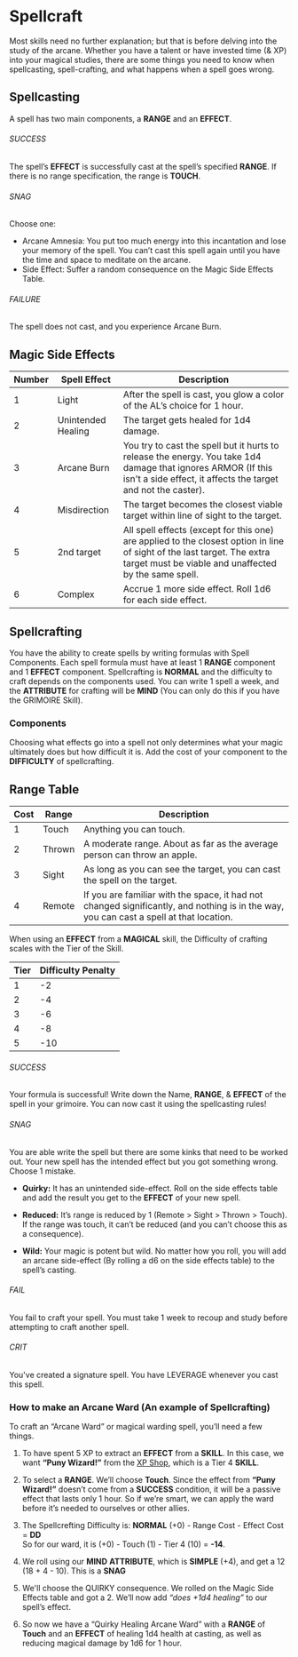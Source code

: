 # Spellcraft

Most skills need no further explanation; but that is before delving into the study of the arcane. Whether you have a talent or have invested time (& XP) into your magical studies, there are some things you need to know when spellcasting, spell-crafting, and what happens when a spell goes wrong.

## Spellcasting

A spell has two main components, a **RANGE** and an **EFFECT**.

###### SUCCESS

The spell’s **EFFECT** is successfully cast at the spell’s specified **RANGE**. If there is no range specification, the range is **TOUCH**.

###### SNAG  

Choose one:
- Arcane Amnesia: You put too much energy into this incantation and lose your memory of the spell. You can’t cast this spell again until you have the time and space to meditate on the arcane.  
- Side Effect: Suffer a random consequence on the Magic Side Effects Table.
  
###### FAILURE

The spell does not cast, and you experience Arcane Burn.

## Magic Side Effects

|**Number**|**Spell Effect**|**Description**|
|---|---|---|
|1|Light|After the spell is cast, you glow a color of the AL’s choice for 1 hour.|
|2|Unintended Healing|The target gets healed for 1d4 damage.|
|3|Arcane Burn|You try to cast the spell but it hurts to release the energy. You take 1d4 damage that ignores ARMOR (If this isn't a side effect, it affects the target and not the caster).|
|4|Misdirection|The target becomes the closest viable target within line of sight to the target.|
|5|2nd target|All spell effects (except for this one) are applied to the closest option in line of sight of the last target. The extra target must be viable and unaffected by the same spell.|
|6|Complex|Accrue 1 more side effect. Roll 1d6 for each side effect.|

## Spellcrafting

You have the ability to create spells by writing formulas with Spell Components. Each spell formula must have at least 1 **RANGE** component and 1 **EFFECT** component. Spellcrafting is **NORMAL** and the difficulty to craft depends on the components used. You can write 1 spell a week, and the **ATTRIBUTE** for crafting will be **MIND** (You can only do this if you have the GRIMOIRE Skill).

### Components

Choosing what effects go into a spell not only determines what your magic ultimately does but how difficult it is. Add the cost of your component to the **DIFFICULTY** of spellcrafting.

## Range Table

|**Cost**|**Range**|**Description**|
|---|---|---|
|1|Touch|Anything you can touch.|
|2|Thrown|A moderate range. About as far as the average person can throw an apple.|
|3|Sight|As long as you can see the target, you can cast the spell on the target.|
|4|Remote|If you are familiar with the space, it had not changed significantly, and nothing is in the way, you can cast a spell at that location.|

When using an **EFFECT** from a **MAGICAL** skill, the Difficulty of crafting scales with the Tier of the Skill.

|**Tier**|**Difficulty Penalty**|
|---|---|
|1|-2|
|2|-4|
|3|-6|
|4|-8|
|5|-10|

###### SUCCESS

Your formula is successful! Write down the Name, **RANGE**, & **EFFECT** of the spell in your grimoire. You can now cast it using the spellcasting rules!

###### SNAG

You are able write the spell but there are some kinks that need to be worked out. Your new spell has the intended effect but you got something wrong. Choose 1 mistake.

- **Quirky:** It has an unintended side-effect. Roll on the side effects table and add the result you get to the **EFFECT** of your new spell.

- **Reduced:** It’s range is reduced by 1 (Remote > Sight > Thrown > Touch). If the range was touch, it can’t be reduced (and you can’t choose this as a consequence).

- **Wild:** Your magic is potent but wild. No matter how you roll, you will add an arcane side-effect (By rolling a d6 on the side effects table) to the spell’s casting.

###### FAIL

You fail to craft your spell. You must take 1 week to recoup and study before attempting to craft another spell.

###### CRIT

You've created a signature spell. You have LEVERAGE whenever you cast this spell.

### How to make an Arcane Ward (An example of Spellcrafting)

To craft an “Arcane Ward” or magical warding spell, you’ll need a few things.

1) To have spent 5 XP to extract an **EFFECT** from a **SKILL**. In this case, we want **“Puny Wizard!”** from the [XP Shop](/xp-shop), which is a Tier 4 **SKILL**.

2) To select a **RANGE**. We’ll choose **Touch**. Since the effect from **“Puny Wizard!”** doesn’t come from a **SUCCESS** condition, it will be a passive effect that lasts only 1 hour. So if we’re smart, we can apply the ward before it’s needed to ourselves or other allies.

3) The Spellcrefting Difficulty is: **NORMAL** (+0) - Range Cost - Effect Cost = **DD**  
So for our ward, it is (+0) - Touch (1) - Tier 4 (10) = **-14**.

1) We roll using our **MIND** **ATTRIBUTE**, which is **SIMPLE** (+4), and get a 12 (18 + 4 - 10). This is a **SNAG** 

2) We'll choose the QUIRKY consequence. We rolled on the Magic Side Effects table and got a 2. We’ll now add _“does +1d4 healing”_ to our spell’s effect.

3) So now we have a “Quirky Healing Arcane Ward” with a **RANGE** of **Touch** and an **EFFECT** of healing 1d4 health at casting, as well as reducing magical damage by 1d6 for 1 hour.
